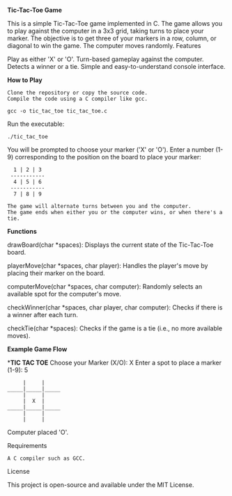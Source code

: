 **Tic-Tac-Toe Game**

This is a simple Tic-Tac-Toe game implemented in C. The game allows you to play against the computer in a 3x3 grid, taking turns to place your marker. The objective is to get three of your markers in a row, column, or diagonal to win the game. The computer moves randomly.
Features

  Play as either 'X' or 'O'.
  Turn-based gameplay against the computer.
  Detects a winner or a tie.
  Simple and easy-to-understand console interface.

**How to Play**

    Clone the repository or copy the source code.
    Compile the code using a C compiler like gcc.


```gcc -o tic_tac_toe tic_tac_toe.c```

Run the executable:


```./tic_tac_toe```

You will be prompted to choose your marker ('X' or 'O').
Enter a number (1-9) corresponding to the position on the board to place your marker:


      1 | 2 | 3
     -----------
      4 | 5 | 6
     -----------
      7 | 8 | 9

    The game will alternate turns between you and the computer.
    The game ends when either you or the computer wins, or when there's a tie.

**Functions**

  drawBoard(char *spaces): Displays the current state of the Tic-Tac-Toe board.
  
  playerMove(char *spaces, char player): Handles the player's move by placing their marker on the board.
  
  computerMove(char *spaces, char computer): Randomly selects an available spot for the computer's move.
  
  checkWinner(char *spaces, char player, char computer): Checks if there is a winner after each turn.
  
  checkTie(char *spaces): Checks if the game is a tie (i.e., no more available moves).

**Example Game Flow**



***********TIC TAC TOE**********
Choose your Marker (X/O): X
Enter a spot to place a marker (1-9): 5

```     
     |     |     
_____|_____|_____
     |     |     
     |  X  |     
_____|_____|_____
     |     |     
     |     |
```

Computer placed 'O'.

Requirements

    A C compiler such as GCC.

License

This project is open-source and available under the MIT License.
